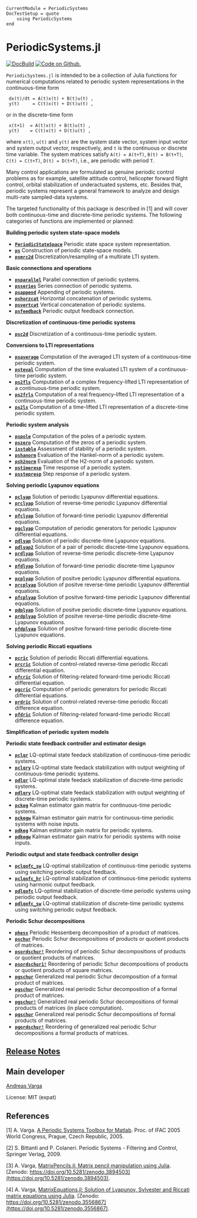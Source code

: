 ```@meta
CurrentModule = PeriodicSystems
DocTestSetup = quote
    using PeriodicSystems
end
```

# PeriodicSystems.jl

[![DocBuild](https://github.com/andreasvarga/PeriodicSystems.jl/workflows/CI/badge.svg)](https://github.com/andreasvarga/PeriodicSystems.jl/actions)
[![Code on Github.](https://img.shields.io/badge/code%20on-github-blue.svg)](https://github.com/andreasvarga/PeriodicSystems.jl)

`PeriodicSystems.jl` is intended to be a collection of Julia functions for numerical computations related to periodic system representations in the continuous-time form

     dx(t)/dt = A(t)x(t) + B(t)u(t) ,
     y(t)     = C(t)x(t) + D(t)u(t) ,

or in the discrete-time form

     x(t+1)  = A(t)x(t) + B(t)u(t) ,
     y(t)    = C(t)x(t) + D(t)u(t) ,

where `x(t)`, `u(t)` and `y(t)` are the system state vector, system input vector and system output vector, respectively, and `t` is the continuous or discrete time variable. The system matrices satisfy `A(t) = A(t+T)`, `B(t) = B(t+T)`, `C(t) = C(t+T)`, `D(t) = D(t+T)`,  i.e., are periodic with period `T`. 

Many control applications are formulated as genuine
periodic control problems as for example, satellite attitude control, helicopter forward flight control, orbital stabilization of underactuated systems, etc. Besides
that, periodic systems represent a general framework to analyze and design multi-rate sampled-data systems. 

The targeted functionality of this package is described in [1] and will cover both continuous-time and discrete-time periodic systems. The following categories of functions are implemented or planned:

**Building periodic system state-space models**

* **[`PeriodicStateSpace`](@ref)**   Periodic state space system representation.
* **[`ps`](@ref)**  Construction of periodic state-space models.
* **[`psmrc2d`](@ref)**  Discretization/resampling of a multirate LTI system. 

**Basic connections and operations**

* **[`psparallel`](@ref)** Parallel connection of periodic systems.
* **[`psseries`](@ref)**   Series connection of periodic systems.
* **[`psappend`](@ref)**   Appending of periodic systems.
* **[`pshorzcat`](@ref)**  Horizontal concatenation of periodic systems.
* **[`psvertcat`](@ref)**  Vertical concatenation of periodic systems.
* **[`psfeedback`](@ref)**  Periodic output feedback connection.

**Discretization of continuous-time periodic systems**

* **[`psc2d`](@ref)**  Discretization of a continuous-time periodic system. 

**Conversions to LTI representations**

* **[`psaverage`](@ref)**  Computation of the averaged LTI system of a continuous-time periodic system.
* **[`psteval`](@ref)**  Computation of the time evaluated LTI system of a continuous-time periodic system.
* **[`ps2fls`](@ref)**  Computation of a complex frequency-lifted LTI representation of a continuous-time periodic system. 
* **[`ps2frls`](@ref)**  Computation of a real frequency-lifted LTI representation of a continuous-time periodic system. 
* **[`ps2ls`](@ref)**  Computation of a time-lifted LTI representation of a discrete-time periodic system. 

**Periodic system analysis**

* **[`pspole`](@ref)**  Computation of the poles of a periodic system.
* **[`pszero`](@ref)**  Computation of the zeros of a periodic system.
* **[`isstable`](@ref)**  Assessment of stability of a periodic system.
* **[`pshanorm`](@ref)**  Evaluation of the Hankel-norm of a periodic system.
* **[`psh2norm`](@ref)**  Evaluation of the H2-norm of a periodic system.
* **[`pstimeresp`](@ref)**  Time response of a periodic system.
* **[`psstepresp`](@ref)**  Step response of a periodic system.

**Solving periodic Lyapunov equations**

* **[`pclyap`](@ref)** Solution of periodic Lyapunov differential equations. 
* **[`prclyap`](@ref)** Solution of reverse-time periodic Lyapunov differential equations. 
* **[`pfclyap`](@ref)**  Solution of forward-time periodic Lyapunov differential equations.
* **[`pgclyap`](@ref)** Computation of periodic generators for periodic Lyapunov differential equations.
* **[`pdlyap`](@ref)** Solution of periodic discrete-time Lyapunov equations. 
* **[`pdlyap2`](@ref)** Solution of a pair of periodic discrete-time Lyapunov equations. 
* **[`prdlyap`](@ref)** Solution of reverse-time periodic discrete-time Lyapunov equations. 
* **[`pfdlyap`](@ref)**  Solution of forward-time periodic discrete-time Lyapunov equations.
* **[`pcplyap`](@ref)** Solution of positve periodic Lyapunov differential equations. 
* **[`prcplyap`](@ref)** Solution of positve reverse-time periodic Lyapunov differential equations.
* **[`pfcplyap`](@ref)**  Solution of positve forward-time periodic Lyapunov differential equations.
* **[`pdplyap`](@ref)** Solution of positve periodic discrete-time Lyapunov equations. 
* **[`prdplyap`](@ref)** Solution of positve reverse-time periodic discrete-time Lyapunov equations. 
* **[`pfdplyap`](@ref)**  Solution of positve forward-time periodic discrete-time Lyapunov equations.

**Solving periodic Riccati equations**

* **[`pcric`](@ref)** Solution of periodic Riccati differential equations. 
* **[`prcric`](@ref)** Solution of control-related reverse-time periodic Riccati differential equation. 
* **[`pfcric`](@ref)**  Solution of filtering-related forward-time periodic Riccati differential equation.
* **[`pgcric`](@ref)** Computation of periodic generators for periodic Riccati differential equations.
* **[`prdric`](@ref)** Solution of control-related reverse-time periodic Riccati difference equation. 
* **[`pfdric`](@ref)** Solution of filtering-related forward-time periodic Riccati difference equation. 


**Simplification of periodic system models**

**Periodic state feedback controller and estimator design** 
* **[`pclqr`](@ref)**  LQ-optimal state feedack stabilization of continuous-time periodic systems. 
* **[`pclqry`](@ref)** LQ-optimal state feedack stabilization with output weighting of continuous-time periodic systems. 
* **[`pdlqr`](@ref)**  LQ-optimal state feedack stabilization of discrete-time periodic systems. 
* **[`pdlqry`](@ref)** LQ-optimal state feedack stabilization with output weighting of discrete-time periodic systems. 
* **[`pckeg`](@ref)**  Kalman estimator gain matrix for continuous-time periodic systems. 
* **[`pckegw`](@ref)**  Kalman estimator gain matrix for continuous-time periodic systems with noise inputs.
* **[`pdkeg`](@ref)**  Kalman estimator gain matrix for periodic systems. 
* **[`pdkegw`](@ref)**  Kalman estimator gain matrix for periodic systems with noise inputs.

**Periodic output and state feedback controller design** 

* **[`pclqofc_sw`](@ref)** LQ-optimal stabilization of continuous-time periodic systems using switching periodic output feedback.
* **[`pclqofc_hr`](@ref)** LQ-optimal stabilization of continuous-time periodic systems using harmonic output feedback.
* **[`pdlqofc`](@ref)** LQ-optimal stabilization of discrete-time periodic systems using periodic output feedback.
* **[`pdlqofc_sw`](@ref)** LQ-optimal stabilization of discrete-time periodic systems using switching periodic output feedback.

**Periodic Schur decompositions**

* **[`phess`](@ref)**  Periodic Hessenberg decomposition of a product of matrices.
* **[`pschur`](@ref)**  Periodic Schur decompositions of products or quotient products of matrices. 
* **[`psordschur!`](@ref)**  Reordering of periodic Schur decompositions of products or quotient products of matrices.
* **[`psordschur1!`](@ref)**  Reordering of periodic Schur decompositions of products or quotient products of square matrices.
* **[`pgschur`](@ref)**  Generalized real periodic Schur decomposition of a formal product of matrices.
* **[`pgschur`](@ref)**  Generalized real periodic Schur decomposition of a formal product of matrices.
* **[`pgschur!`](@ref)**  Generalized real periodic Schur decompositions of formal products of matrices (in place computation).
* **[`pgschur`](@ref)**  Generalized real periodic Schur decompositions of formal products of matrices.
* **[`pgordschur!`](@ref)**  Reordering of generalized real periodic Schur decompositions a formal products of matrices.




## [Release Notes](https://github.com/andreasvarga/PeriodicSystems.jl/blob/master/ReleaseNotes.md)

## Main developer

[Andreas Varga](https://sites.google.com/view/andreasvarga/home)

License: MIT (expat)

## References

[1] A. Varga. [A Periodic Systems Toolbox for Matlab](https://elib.dlr.de/12283/1/varga_ifac2005p1.pdf). Proc. of IFAC 2005 World Congress, Prague, Czech Republic, 2005.

[2] S. Bittanti and P. Colaneri. Periodic Systems - Filtering and Control, Springer Verlag, 2009.

[3]  A. Varga, [MatrixPencils.jl: Matrix pencil manipulation using Julia](https://github.com/andreasvarga/MatrixPencils.jl).
[Zenodo: https://doi.org/10.5281/zenodo.3894503](https://doi.org/10.5281/zenodo.3894503).

[4]  A. Varga, [MatrixEquations.jl: Solution of Lyapunov, Sylvester and Riccati matrix equations using Julia](https://github.com/andreasvarga/MatrixEquations.jl). [Zenodo: https://doi.org/10.5281/zenodo.3556867](https://doi.org/10.5281/zenodo.3556867).
